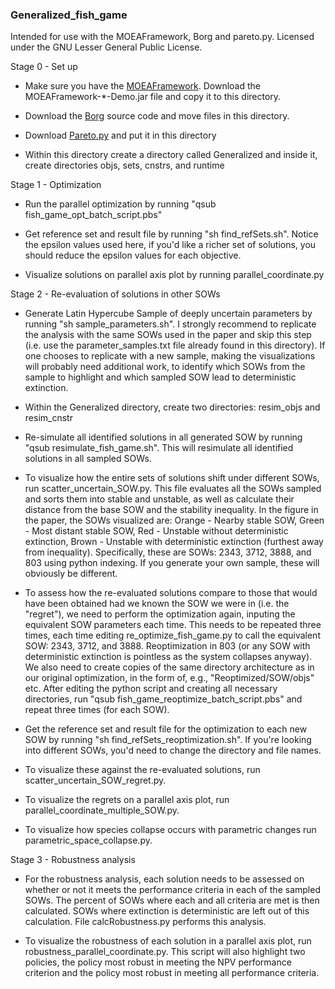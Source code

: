 ### Generalized_fish_game

Intended for use with the MOEAFramework, Borg and pareto.py. Licensed under the GNU Lesser General Public License.

Stage 0 - Set up

* Make sure you have the [MOEAFramework](http://www.moeaframework.org). Download the MOEAFramework-*-Demo.jar file and copy it to this directory.

* Download the [Borg](http://borgmoea.org/) source code and move files in this directory.

* Download [Pareto.py](https://github.com/matthewjwoodruff/pareto.py) and put it in this directory

* Within this directory create a directory called Generalized and inside it, create directories objs, sets, cnstrs, and runtime

Stage 1 - Optimization

* Run the parallel optimization by running "qsub fish_game_opt_batch_script.pbs"

* Get reference set and result file by running "sh find_refSets.sh". Notice the epsilon values used here, if you'd like a richer set of solutions, you should reduce the epsilon values for each objective. 

* Visualize solutions on parallel axis plot by running parallel_coordinate.py 

Stage 2 - Re-evaluation of solutions in other SOWs

* Generate Latin Hypercube Sample of deeply uncertain parameters by running "sh sample_parameters.sh". I strongly recommend to replicate the analysis with the same SOWs used in the paper and skip this step (i.e. use the parameter_samples.txt file already found in this directory). If one chooses to replicate with a new sample, making the visualizations will probably need additional work, to identify which SOWs from the sample to highlight and which sampled SOW lead to deterministic extinction. 

* Within the Generalized directory, create two directories: resim_objs and resim_cnstr

* Re-simulate all identified solutions in all generated SOW by running "qsub resimulate_fish_game.sh". This will resimulate all identified solutions in all sampled SOWs. 

* To visualize how the entire sets of solutions shift under different SOWs, run scatter_uncertain_SOW.py. This file evaluates all the SOWs sampled and sorts them into stable and unstable, as well as calculate their distance from the base SOW and the stability inequality. In the figure in the paper, the SOWs visualized are: Orange - Nearby stable SOW, Green - Most distant stable SOW, Red - Unstable without deterministic extinction, Brown - Unstable with deterministic extinction (furthest away from inequality). Specifically, these are SOWs: 2343, 3712, 3888, and 803 using python indexing. If you generate your own sample, these will obviously be different. 

* To assess how the re-evaluated solutions compare to those that would have been obtained had we known the SOW we were in (i.e. the "regret"), we need to perform the optimization again, inputing the equivalent SOW parameters each time. This needs to be repeated three times, each time editing re_optimize_fish_game.py to call the equivalent SOW: 2343, 3712, and 3888. Reoptimization in 803 (or any SOW with deterministic extinction is pointless as the system collapses anyway). We also need to create copies of the same directory architecture as in our original optimization, in the form of, e.g., "Reoptimized/SOW/objs" etc. After editing the python script and creating all necessary directories, run "qsub fish_game_reoptimize_batch_script.pbs" and repeat three times (for each SOW). 

* Get the reference set and result file for the optimization to each new SOW by running "sh find_refSets_reoptimization.sh". If you're looking into different SOWs, you'd need to change the directory and file names. 

* To visualize these against the re-evaluated solutions, run scatter_uncertain_SOW_regret.py.

* To visualize the regrets on a parallel axis plot, run parallel_coordinate_multiple_SOW.py.

* To visualize how species collapse occurs with parametric changes run parametric_space_collapse.py. 

Stage 3 - Robustness analysis

* For the robustness analysis, each solution needs to be assessed on whether or not it meets the performance criteria in each of the sampled SOWs. The percent of SOWs where each and all criteria are met is then calculated. SOWs where extinction is deterministic are left out of this calculation. File calcRobustness.py performs this analysis.

* To visualize the robustness of each solution in a parallel axis plot, run robustness_parallel_coordinate.py. This script will also highlight two policies, the policy most robust in meeting the NPV performance criterion and the policy most robust in meeting all performance criteria. 